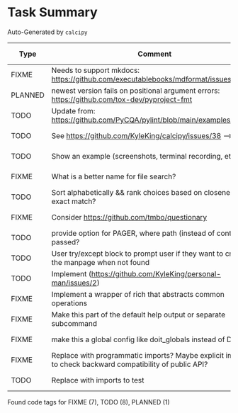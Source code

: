 # Task Summary

Auto-Generated by `calcipy`

| Type    | Comment                                                                                                  | Last Edit   | Source File                                                                                                                                         |
|---------|----------------------------------------------------------------------------------------------------------|-------------|-----------------------------------------------------------------------------------------------------------------------------------------------------|
| FIXME   | Needs to support mkdocs: https://github.com/executablebooks/mdformat/issues/317                          | 2022-09-25  | [.pre-commit-config.yaml:48](https://github.com/KyleKing/personal-man/blame/1a2cce37fb50a2ca760aa0bd5d221636256d6187/.pre-commit-config.yaml#L47)   |
| PLANNED | newest version fails on positional argument errors: https://github.com/tox-dev/pyproject-fmt             | 2022-08-05  | [.pre-commit-config.yaml:68](https://github.com/KyleKing/personal-man/blame/2440c82e73a1c203433bd538f283552b482dbc3f/.pre-commit-config.yaml#L65)   |
| TODO    | Update from: https://github.com/PyCQA/pylint/blob/main/examples/pylintrc                                 | 2022-09-13  | [.pylintrc:1](https://github.com/KyleKing/personal-man/blame/fc9a3776470c76618d1dfd613170f3a5fe328799/.pylintrc#L1)                                 |
| TODO    | See https://github.com/KyleKing/calcipy/issues/38 -->                                                    | 2022-08-05  | [docs/README.md:5](https://github.com/KyleKing/personal-man/blame/2440c82e73a1c203433bd538f283552b482dbc3f/docs/README.md#L5)                       |
| TODO    | Show an example (screenshots, terminal recording, etc.) -->                                              | 2022-08-05  | [docs/README.md:21](https://github.com/KyleKing/personal-man/blame/2440c82e73a1c203433bd538f283552b482dbc3f/docs/README.md#L21)                     |
| FIXME   | What is a better name for file search?                                                                   | 2022-08-07  | [pman/man.py:3](https://github.com/KyleKing/personal-man/blame/7ab3a859fa52c2c2212fea2310cdc68e2d238e85/pman/man.py#L3)                             |
| TODO    | Sort alphabetically && rank choices based on closeness to exact match?                                   | 2022-08-07  | [pman/man.py:47](https://github.com/KyleKing/personal-man/blame/5e85f67edab9302cf21d59764e254f293ca55144/pman/man.py#L47)                           |
| FIXME   | Consider https://github.com/tmbo/questionary                                                             | 2022-08-07  | [pman/man.py:49](https://github.com/KyleKing/personal-man/blame/5e85f67edab9302cf21d59764e254f293ca55144/pman/man.py#L49)                           |
| TODO    | provide option for PAGER, where path (instead of content) is passed?                                     | 2022-08-07  | [pman/man.py:70](https://github.com/KyleKing/personal-man/blame/35e383168ef044b66ae4c6735edf5f10653797a0/pman/man.py#L53)                           |
| TODO    | User try/except block to prompt user if they want to create the manpage when not found                   | 2022-08-07  | [pman/man.py:87](https://github.com/KyleKing/personal-man/blame/35e383168ef044b66ae4c6735edf5f10653797a0/pman/man.py#L67)                           |
| TODO    | Implement (https://github.com/KyleKing/personal-man/issues/2)                                            | 2022-08-07  | [pman/onboarding.py:3](https://github.com/KyleKing/personal-man/blame/35e383168ef044b66ae4c6735edf5f10653797a0/pman/onboarding.py#L3)               |
| FIXME   | Implement a wrapper of rich that abstracts common operations                                             | 2022-08-07  | [pman/settings.py:10](https://github.com/KyleKing/personal-man/blame/b2b12cb080785f583774ae400f24a8ae45551d82/pman/settings.py#L10)                 |
| FIXME   | Make this part of the default help output or separate subcommand                                         | 2022-08-07  | [pman/settings.py:31](https://github.com/KyleKing/personal-man/blame/35e383168ef044b66ae4c6735edf5f10653797a0/pman/settings.py#L27)                 |
| FIXME   | make this a global config like doit_globals instead of DI                                                | 2022-08-07  | [pman/settings.py:35](https://github.com/KyleKing/personal-man/blame/b2b12cb080785f583774ae400f24a8ae45551d82/pman/settings.py#L35)                 |
| FIXME   | Replace with programmatic imports? Maybe explicit imports to check backward compatibility of public API? | 2022-08-05  | [scripts/check_imports.py:7](https://github.com/KyleKing/personal-man/blame/2440c82e73a1c203433bd538f283552b482dbc3f/scripts/check_imports.py#L7)   |
| TODO    | Replace with imports to test                                                                             | 2022-08-05  | [scripts/check_imports.py:14](https://github.com/KyleKing/personal-man/blame/2440c82e73a1c203433bd538f283552b482dbc3f/scripts/check_imports.py#L14) |

Found code tags for FIXME (7), TODO (8), PLANNED (1)

<!-- calcipy:skip_tags -->
